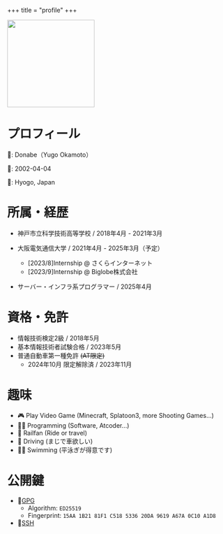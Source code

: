 +++
title = "profile"
+++


<img src="/BlueMN.png" width=200px />


# プロフィール

👤: Donabe（Yugo Okamoto）

🎂: 2002-04-04

📍: Hyogo, Japan

# 所属・経歴
- 神戸市立科学技術高等学校 / 2018年4月 - 2021年3月

- 大阪電気通信大学 / 2021年4月 - 2025年3月（予定）
    - [2023/8]Internship @ さくらインターネット
    - [2023/9]Internship @ Biglobe株式会社

- サーバー・インフラ系プログラマー / 2025年4月

# 資格・免許
- 情報技術検定2級 / 2018年5月
- 基本情報技術者試験合格 / 2023年5月
- 普通自動車第一種免許 ~~(AT限定)~~
    - 2024年10月 限定解除済 / 2023年11月

# 趣味

- 🎮 Play Video Game (Minecraft, Splatoon3, more Shooting Games…)
- 🧑‍💻 Programming (Software, Atcoder…)
- 🚅 Railfan (Ride or travel)
- 🚗 Driving (まじで車欲しい)
- 🏊🏻 Swimming (平泳ぎが得意です)

# 公開鍵
- 🔑[GPG](https://github.com/donabe8898.gpg)
    - Algorithm: `ED25519`
    - Fingerprint: `15AA 1B21 81F1 C518 5336 20DA 9619 A67A 0C10 A1D8`
- 🔑[SSH](https://github.com/donabe8898.keys)